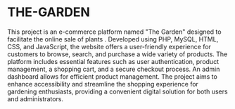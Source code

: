 # THE-GARDEN
 This project is an e-commerce platform named "The Garden" designed to facilitate the online
sale of plants . Developed using PHP, MySQL, HTML, CSS, and JavaScript, the website
offers a user-friendly experience for customers to browse, search, and purchase a wide variety
of products. The platform includes essential features such as user authentication, product
management, a shopping cart, and a secure checkout process. An admin dashboard allows for
efficient product management. The project aims to enhance accessibility and streamline the
shopping experience for gardening enthusiasts, providing a convenient digital solution for
both users and administrators.
